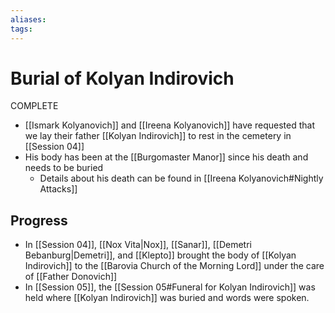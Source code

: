 ```yaml
---
aliases: 
tags: 
---
```


# Burial of Kolyan Indirovich

COMPLETE

- [[Ismark Kolyanovich]] and [[Ireena Kolyanovich]] have requested that we lay their father [[Kolyan Indirovich]] to rest in the cemetery in [[Session 04]]
- His body has been at the [[Burgomaster Manor]] since his death and needs to be buried
	- Details about his death can be found in [[Ireena Kolyanovich#Nightly Attacks]]

## Progress

- In [[Session 04]], [[Nox Vita|Nox]], [[Sanar]], [[Demetri Bebanburg|Demetri]], and [[Klepto]] brought the body of [[Kolyan Indirovich]] to the [[Barovia Church of the Morning Lord]] under the care of [[Father Donovich]]
- In [[Session 05]], the [[Session 05#Funeral for Kolyan Indirovich]] was held where [[Kolyan Indirovich]] was buried and words were spoken.